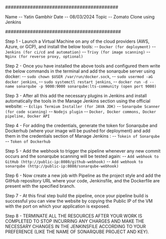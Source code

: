 #########################################

Name -- Yatin Gambhir
Date -- 08/03/2024
Topic -- Zomato Clone using Jenkins 

##########################################


Step 1  - Launch a Virtual Machine on any of the cloud providers (AWS, Azure, or GCP), and install the below tools:
-- `Docker (for deployment)`
-- `Jenkins (for ci/cd and automation)`
-- `Trivy (for image scanning)`
-- `Nginx (for reverse proxy, optional)`

Step 2 - Once you have installed the above tools and configured them write the below commands in the terminal and add the sonarqube server using docker:
-- `sudo chown $USER /var/run/docker.sock`,
-- `sudo usermod -aG docker jenkins`,
-- `sudo systemctl restart jenkins`,
-- `docker run -d --name sonarqube -p 9000:9000 sonarqube:lts-community (open port 9000)`

Step 3 - After all this add the necessary plugins in Jenkins and install automatically the tools in the Manage Jenkins section using the official website:
-- `Eclips Termium Installer (for JAVA JDK)`
-- `Sonarqube Scanner (for code scanning)`
-- `Nodejs plugin`
-- `Docker, Docker commons, Docker pipeline, Docker API`

Step 4 - For adding the credentials, generate the token for Sonarqube and Dockerhub (where your image will be pushed for deployment) and add them in the credentials section of Manage Jenkins :
-- `Tokein of Sonarqube`
-- `Token of Dockerhub`

Step 5 - Add the webhook to trigger the pipeline whenever any new commit occurs and the sonarqube scanning will be tested again:
-- `Add webhook to GitHub (http://public-ip:8080/github-webhook)`
-- `Add webhook to sonarqube (http://public-ip:8080/sonarqube-webhook)`

Step 6 - Now create a new job with Pipeline as the project style and add the GitHub repository URL where your code, Jenkinsfile, and the Dockerfile are present with the specified branch.

Step 7 - At this final step build the pipeline, once your pipeline build is successful you can view the website by copying the Public IP of the VM with the port on which your application is exposed.

Step 8 - TERMINATE ALL THE RESOURCES AFTER YOUR WORK IS COMPLETED TO STOP INCURRING ANY CHARGES AND MAKE THE NECESSARY CHANGES IN THE JENKINSFILE ACCORDING TO YOUR PREFERENCE (LIKE THE NAME OF SONARQUBE PROJECT AND KEY).

